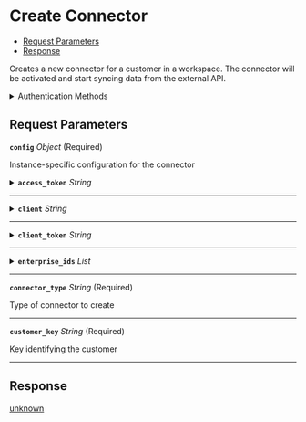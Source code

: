 # Create Connector

- [Request Parameters](#request-parameters)
- [Response](#response)

Creates a new connector for a customer in a workspace. The connector will be activated and start syncing data from the external API.


<details>

<summary>Authentication Methods</summary>

- API key

To learn more, see [Authentication](https://docs.seam.co/latest/api/authentication).
</details>

## Request Parameters

**`config`** *Object* (Required)

Instance-specific configuration for the connector

<details>

<summary><b><code>access_token</code></b> <i>String</i></summary>

</details>

---



<details>

<summary><b><code>client</code></b> <i>String</i></summary>

</details>

---



<details>

<summary><b><code>client_token</code></b> <i>String</i></summary>

</details>

---



<details>

<summary><b><code>enterprise_ids</code></b> <i>List</i></summary>

</details>

---


**`connector_type`** *String* (Required)

Type of connector to create

---

**`customer_key`** *String* (Required)

Key identifying the customer

---


## Response

[unknown](./)

